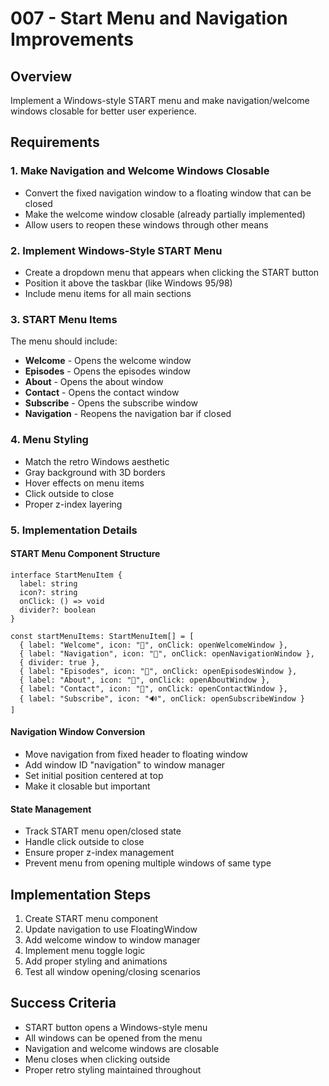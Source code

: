 # 007 - Start Menu and Navigation Improvements

## Overview
Implement a Windows-style START menu and make navigation/welcome windows closable for better user experience.

## Requirements

### 1. Make Navigation and Welcome Windows Closable
- Convert the fixed navigation window to a floating window that can be closed
- Make the welcome window closable (already partially implemented)
- Allow users to reopen these windows through other means

### 2. Implement Windows-Style START Menu
- Create a dropdown menu that appears when clicking the START button
- Position it above the taskbar (like Windows 95/98)
- Include menu items for all main sections

### 3. START Menu Items
The menu should include:
- **Welcome** - Opens the welcome window
- **Episodes** - Opens the episodes window
- **About** - Opens the about window
- **Contact** - Opens the contact window
- **Subscribe** - Opens the subscribe window
- **Navigation** - Reopens the navigation bar if closed

### 4. Menu Styling
- Match the retro Windows aesthetic
- Gray background with 3D borders
- Hover effects on menu items
- Click outside to close
- Proper z-index layering

### 5. Implementation Details

#### START Menu Component Structure
```tsx
interface StartMenuItem {
  label: string
  icon?: string
  onClick: () => void
  divider?: boolean
}

const startMenuItems: StartMenuItem[] = [
  { label: "Welcome", icon: "🚀", onClick: openWelcomeWindow },
  { label: "Navigation", icon: "🧭", onClick: openNavigationWindow },
  { divider: true },
  { label: "Episodes", icon: "💾", onClick: openEpisodesWindow },
  { label: "About", icon: "📁", onClick: openAboutWindow },
  { label: "Contact", icon: "📧", onClick: openContactWindow },
  { label: "Subscribe", icon: "🔊", onClick: openSubscribeWindow }
]
```

#### Navigation Window Conversion
- Move navigation from fixed header to floating window
- Add window ID "navigation" to window manager
- Set initial position centered at top
- Make it closable but important

#### State Management
- Track START menu open/closed state
- Handle click outside to close
- Ensure proper z-index management
- Prevent menu from opening multiple windows of same type

## Implementation Steps

1. Create START menu component
2. Update navigation to use FloatingWindow
3. Add welcome window to window manager
4. Implement menu toggle logic
5. Add proper styling and animations
6. Test all window opening/closing scenarios

## Success Criteria
- START button opens a Windows-style menu
- All windows can be opened from the menu
- Navigation and welcome windows are closable
- Menu closes when clicking outside
- Proper retro styling maintained throughout